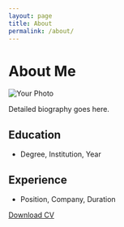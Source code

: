 ```yaml
---
layout: page
title: About
permalink: /about/
---
```


# About Me

![Your Photo](/assets/images/profile-photo.jpg)

Detailed biography goes here.

## Education

- Degree, Institution, Year

## Experience

- Position, Company, Duration

[Download CV](/assets/documents/cv.pdf)
